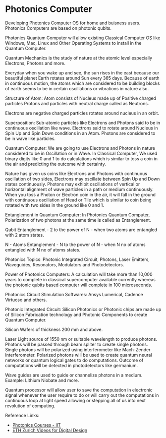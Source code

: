 # Photonics Computer
Developing Photonics Computer OS for home and buisness users. Photonics Computers are based on photonic qubits.

Photonics Quantum Computer will allow existing Classical Computer OS like Windows, Mac, Linux and Other Operating Systems to install in the Quantum Computer.

Quantum Mechanics is the study of nature at the atomic level especially Electrons, Photons and more.

Everyday when you wake up and see, the sun rises in the east because our beautiful planet Earth rotates around Sun every 365 days. Because of earth in continuous motion, the atoms which are considered to be building blocks of earth seems to be in certain oscillations or vibrations in nature also.

Structure of Atom: Atom consists of Nucleus made up of Positive charged particles Protons and particles with neutral charge called as Neutrons.

Electrons are negative charged particles rotates around nucleus in an orbit.

Superposition: Sub-atomic particles like Electrons and Photons said to be in continuous oscillation like wave. Electrons said to rotate around Nucleus in Spin Up and Spin Down conditions in an Atom.
Photons are considered to be in wave like particles.

Quantum Computer: We are going to use Electrons and Photons in nature considered to be in Oscillation or in Wave. In Classical Computer, We used binary digits like 0 and 1 to do calculations which is similar to toss a coin in the air and predicting the outcome with certainty. 

Nature has given us coins like Electrons and Photons with continuous oscillation of two sides, Electrons may oscillate between Spin Up and Down states continuously. Photons may exhibit oscillations of vertical or horizontal alignment of wave particles in a path or medium continuously. When you toss a Photon or Electron coin in the air, it will fall in the ground with continuous oscillation of Head or Tile which is similar to coin being rotated with two sides in the ground like 0 and 1.

Entanglement in Quantum Computer: In Photonics Quantum Computer, Polarization of two photons at the same time is called as Entanglement.

Qubit Entanglement - 2 to the power of N - when two atoms are entangled with 2 atom states.

N - Atoms Entanglement - N to the power of N - when N no of atoms entangled with N no of atoms states.

Photonics Topics: Photonic Integrated Circuit, Photons, Laser Emitters, Waveguides, Resonators, Modulators and Photodetectors. 

Power of Photonics Computers: A calculation will take more than 10,000 years to complete in classical supercomputer available currently whereas the photonic qubits based computer will complete in 100 microseconds.

Photonics Circuit Stimulation Softwares: Ansys Lumerical, Cadence Virtuoso and others.

Photonic Integrated Circuit: Silicon Photonics or Photonic chips are made up of Silicon Fabrication technology and Photonic Components  to create Quantum Computer.

Silicon Wafers of thickness 200 mm and above.

Laser Light source of 1550 nm or suitable wavelength to produce photons. Photons will be passed through beam spliter to create single photons. Single photons will be polarized using interferometer like Mach-Zender Interferometer. Polarized photons will be used to create quantum neural networks or quantum logical gates to do computations. Outcome of computations will be detected in photodetectors like germanium.

Wave guides are used to guide or channelize photons in a medium. Example: Lithium Niobate and more.

Quantum processor will allow user to save the computation in electronic signal whenever the user require to do or will carry out the computations in continuous loop at light speed allowing or stepping all of us into next revolution of computing.


Reference Links: 
* [Photonics Courses - IIT](https://www.youtube.com/@iit)
* [ETH Zurich Videos for Digital Design](https://www.youtube.com/@OnurMutluLectures)

